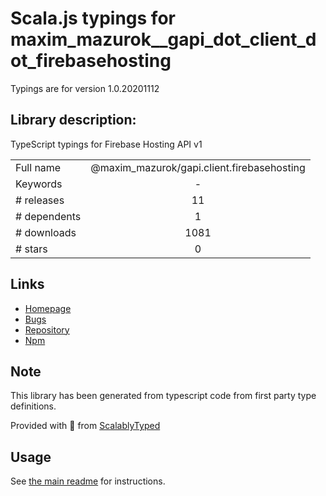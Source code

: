 
# Scala.js typings for maxim_mazurok__gapi_dot_client_dot_firebasehosting

Typings are for version 1.0.20201112

## Library description:
TypeScript typings for Firebase Hosting API v1

|                    |                 |
| ------------------ | :-------------: |
| Full name          | @maxim_mazurok/gapi.client.firebasehosting |
| Keywords           | - |
| # releases         | 11 |
| # dependents       | 1 |
| # downloads        | 1081 |
| # stars            | 0 |

## Links
- [Homepage](https://github.com/Maxim-Mazurok/google-api-typings-generator#readme)
- [Bugs](https://github.com/Maxim-Mazurok/google-api-typings-generator/issues)
- [Repository](https://github.com/Maxim-Mazurok/google-api-typings-generator)
- [Npm](https://www.npmjs.com/package/%40maxim_mazurok%2Fgapi.client.firebasehosting)
    


## Note
This library has been generated from typescript code from first party type definitions.

Provided with :purple_heart: from [ScalablyTyped](https://github.com/oyvindberg/ScalablyTyped)

## Usage
See [the main readme](../../readme.md) for instructions.


